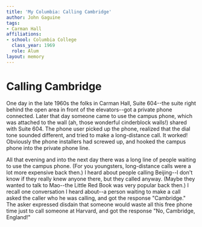 ```yaml
---
title: 'My Columbia: Calling Cambridge'
author: John Gaguine
tags:
- Carman Hall
affiliations:
- school: Columbia College
  class_year: 1969
  role: Alum
layout: memory
---
```


# Calling Cambridge

One day in the late 1960s the folks in Carman Hall, Suite 604--the suite right behind the open area in front of the elevators--got a private phone connected.  Later that day someone came to use the campus phone, which was attached to the wall (ah, those wonderful cinderblock walls!) shared with Suite 604.  The phone user picked up the phone, realized that the dial tone sounded different, and tried to make a long-distance call.  It worked!  Obviously the phone installers had screwed up, and hooked the campus phone into the private phone line.

All that evening and into the next day there was a long line of people waiting to use the campus phone.  (For you youngsters, long-distance calls were a lot more expensive back then.)  I heard about people calling Beijing--I don't know if they really knew anyone there, but they called anyway.  (Maybe they wanted to talk to Mao--the Little Red Book was very popular back then.)  I recall one conversation I heard about--a person waiting to make a call asked the caller who he was calling, and got the response "Cambridge."  The asker expressed disdain that someone would waste all this free phone time just to call someone at Harvard, and got the response "No, Cambridge, England!"
